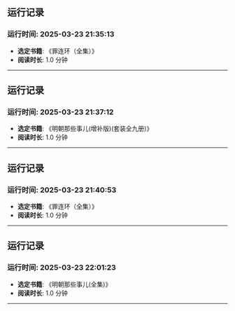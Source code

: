 ## 运行记录
### 运行时间: 2025-03-23 21:35:13
- **选定书籍**: 《罪连环（全集）》
- **阅读时长**: 1.0 分钟
------------------------------
## 运行记录
### 运行时间: 2025-03-23 21:37:12
- **选定书籍**: 《明朝那些事儿(增补版)(套装全九册)》
- **阅读时长**: 1.0 分钟
------------------------------
## 运行记录
### 运行时间: 2025-03-23 21:40:53
- **选定书籍**: 《罪连环（全集）》
- **阅读时长**: 1.0 分钟
------------------------------
## 运行记录
### 运行时间: 2025-03-23 22:01:23
- **选定书籍**: 《明朝那些事儿(全集)》
- **阅读时长**: 1.0 分钟
------------------------------

